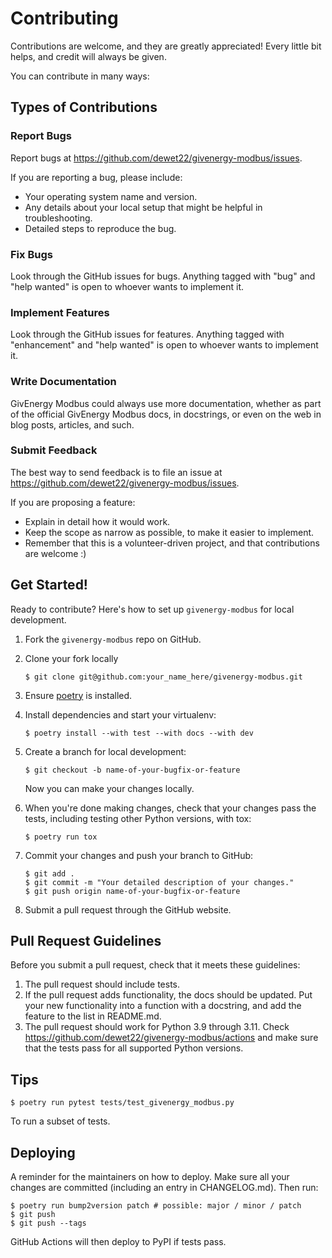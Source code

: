 # Contributing

Contributions are welcome, and they are greatly appreciated! Every little bit
helps, and credit will always be given.

You can contribute in many ways:

## Types of Contributions

### Report Bugs

Report bugs at https://github.com/dewet22/givenergy-modbus/issues.

If you are reporting a bug, please include:

* Your operating system name and version.
* Any details about your local setup that might be helpful in troubleshooting.
* Detailed steps to reproduce the bug.

### Fix Bugs

Look through the GitHub issues for bugs. Anything tagged with "bug" and "help
wanted" is open to whoever wants to implement it.

### Implement Features

Look through the GitHub issues for features. Anything tagged with "enhancement"
and "help wanted" is open to whoever wants to implement it.

### Write Documentation

GivEnergy Modbus could always use more documentation, whether as part of the
official GivEnergy Modbus docs, in docstrings, or even on the web in blog posts,
articles, and such.

### Submit Feedback

The best way to send feedback is to file an issue at https://github.com/dewet22/givenergy-modbus/issues.

If you are proposing a feature:

* Explain in detail how it would work.
* Keep the scope as narrow as possible, to make it easier to implement.
* Remember that this is a volunteer-driven project, and that contributions
  are welcome :)

## Get Started!

Ready to contribute? Here's how to set up `givenergy-modbus` for local development.

1. Fork the `givenergy-modbus` repo on GitHub.
2. Clone your fork locally

    ```
    $ git clone git@github.com:your_name_here/givenergy-modbus.git
    ```

3. Ensure [poetry](https://python-poetry.org/docs/) is installed.
4. Install dependencies and start your virtualenv:

    ```
    $ poetry install --with test --with docs --with dev
    ```

5. Create a branch for local development:

    ```
    $ git checkout -b name-of-your-bugfix-or-feature
    ```

    Now you can make your changes locally.

6. When you're done making changes, check that your changes pass the
   tests, including testing other Python versions, with tox:

    ```
    $ poetry run tox
    ```

7. Commit your changes and push your branch to GitHub:

    ```
    $ git add .
    $ git commit -m "Your detailed description of your changes."
    $ git push origin name-of-your-bugfix-or-feature
    ```

8. Submit a pull request through the GitHub website.

## Pull Request Guidelines

Before you submit a pull request, check that it meets these guidelines:

1. The pull request should include tests.
2. If the pull request adds functionality, the docs should be updated. Put
   your new functionality into a function with a docstring, and add the
   feature to the list in README.md.
3. The pull request should work for Python 3.9 through 3.11. Check
   https://github.com/dewet22/givenergy-modbus/actions
   and make sure that the tests pass for all supported Python versions.

## Tips

```
$ poetry run pytest tests/test_givenergy_modbus.py
```

To run a subset of tests.


## Deploying

A reminder for the maintainers on how to deploy.
Make sure all your changes are committed (including an entry in CHANGELOG.md).
Then run:

```
$ poetry run bump2version patch # possible: major / minor / patch
$ git push
$ git push --tags
```

GitHub Actions will then deploy to PyPI if tests pass.
